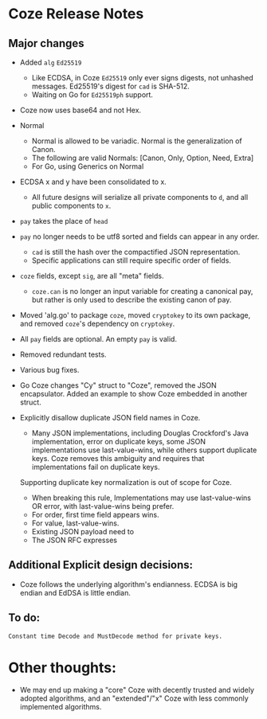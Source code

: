 # Coze Release Notes
## Major changes

- Added `alg` `Ed25519`
	- Like ECDSA, in Coze `Ed25519` only ever signs digests, not unhashed messages.
	Ed25519's digest for `cad` is SHA-512.  
	- Waiting on Go for `Ed25519ph` support. 
- Coze now uses base64 and not Hex.
- Normal
	- Normal is allowed to be variadic.  Normal is the generalization of Canon.  
	- The following are valid Normals:  [Canon, Only, Option, Need, Extra]
	- For Go, using Generics on Normal
- ECDSA x and y have been consolidated to x. 
	- All future designs will serialize all private components to `d`, and all
	public components to `x`. 
- `pay` takes the place of `head`
- `pay` no longer needs to be utf8 sorted and fields can appear in any order.
	- `cad` is still the hash over the compactified JSON representation.  
	- Specific applications can still require specific order of fields. 
- `coze` fields, except `sig`, are all "meta" fields.  
	- `coze.can` is no longer an input variable for creating a canonical pay, but
	rather is only used to describe the existing canon of pay.  
- Moved 'alg.go' to package `coze`, moved `cryptokey` to its own package, and
  removed `coze`'s dependency on `cryptokey`.  
- All `pay` fields are optional.  An empty `pay` is valid.  
- Removed redundant tests.
- Various bug fixes.
- Go Coze changes "Cy" struct to "Coze", removed the JSON encapsulator. Added an
  example to show Coze embedded in another struct.  
- Explicitly disallow duplicate JSON field names in Coze.  
	- Many JSON implementations, including Douglas Crockford's Java
	implementation, error on duplicate keys, some JSON implementations use
	last-value-wins, while others support duplicate keys.  Coze removes this
	ambiguity and requires that implementations fail on duplicate keys.  

	
	
	Supporting duplicate key normalization is out of scope for Coze.  



	- When breaking this rule, Implementations may use last-value-wins OR error,
	with last-value-wins being prefer.  
	- For order, first time field appears wins.
	- For value, last-value-wins.
	- Existing JSON payload need to 
	- The JSON RFC expresses 

## Additional Explicit design decisions:
- Coze follows the underlying algorithm's endianness.  ECDSA is big
  endian and EdDSA is little endian.  

## To do:
	Constant time Decode and MustDecode method for private keys. 

# Other thoughts:
- We may end up making a "core" Coze with decently trusted and widely adopted
algorithms, and an "extended"/"x" Coze with less commonly implemented
algorithms.  